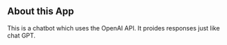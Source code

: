 ## About this App
This is a chatbot which uses the OpenAI API. It proides responses just like chat GPT.